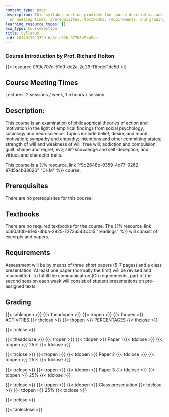 ```yaml
---
content_type: page
description: This syllabus section provides the course description and information
  on meeting times, prerequisites, textbooks, requirements, and grading.
learning_resource_types: []
ocw_type: CourseSection
title: Syllabus
uid: 28f49f90-332d-0c8f-c82b-977b6e5c45ae
---
```


### Course Introduction by Prof. Richard Holton

{{< resource 099c707c-51d9-dc2a-2c29-11fedcf1dc5d >}}

Course Meeting Times
--------------------

Lectures: 2 sessions / week, 1.5 hours / session

Description:
------------

This course is an examination of philosophical theories of action and motivation in the light of empirical findings from social psychology, sociology and neuroscience. Topics include belief, desire, and moral motivation; sympathy and empathy; intentions and other committing states; strength of will and weakness of will; free will; addiction and compulsion; guilt, shame and regret; evil; self-knowledge and self-deception; and, virtues and character traits.

This course is a {{% resource_link "f9c2648b-9359-4d77-9262-97d5a4b38626" "CI-M" %}} course.

Prerequisites
-------------

There are no prerequisites for this course.

Textbooks
---------

There are no required textbooks for the course. The {{% resource_link b590af0b-91e5-3bba-2925-7273a543c415 "readings" %}} will consist of excerpts and papers.

Requirements
------------

Assessment will be by means of three short papers (5-7 pages) and a class presentation. At least one paper (normally the first) will be revised and resubmitted. To fulfill the communication (CI) requirements, part of the second session each week will consist of student presentations on pre-assigned texts.

Grading
-------

{{< tableopen >}}
{{< theadopen >}}
{{< tropen >}}
{{< thopen >}}
ACTIVITIES
{{< thclose >}}
{{< thopen >}}
PERCENTAGES
{{< thclose >}}

{{< trclose >}}

{{< theadclose >}}
{{< tropen >}}
{{< tdopen >}}
Paper 1
{{< tdclose >}}
{{< tdopen >}}
25%
{{< tdclose >}}

{{< trclose >}}
{{< tropen >}}
{{< tdopen >}}
Paper 2
{{< tdclose >}}
{{< tdopen >}}
25%
{{< tdclose >}}

{{< trclose >}}
{{< tropen >}}
{{< tdopen >}}
Paper 3
{{< tdclose >}}
{{< tdopen >}}
25%
{{< tdclose >}}

{{< trclose >}}
{{< tropen >}}
{{< tdopen >}}
Class presentation
{{< tdclose >}}
{{< tdopen >}}
25%
{{< tdclose >}}

{{< trclose >}}

{{< tableclose >}}